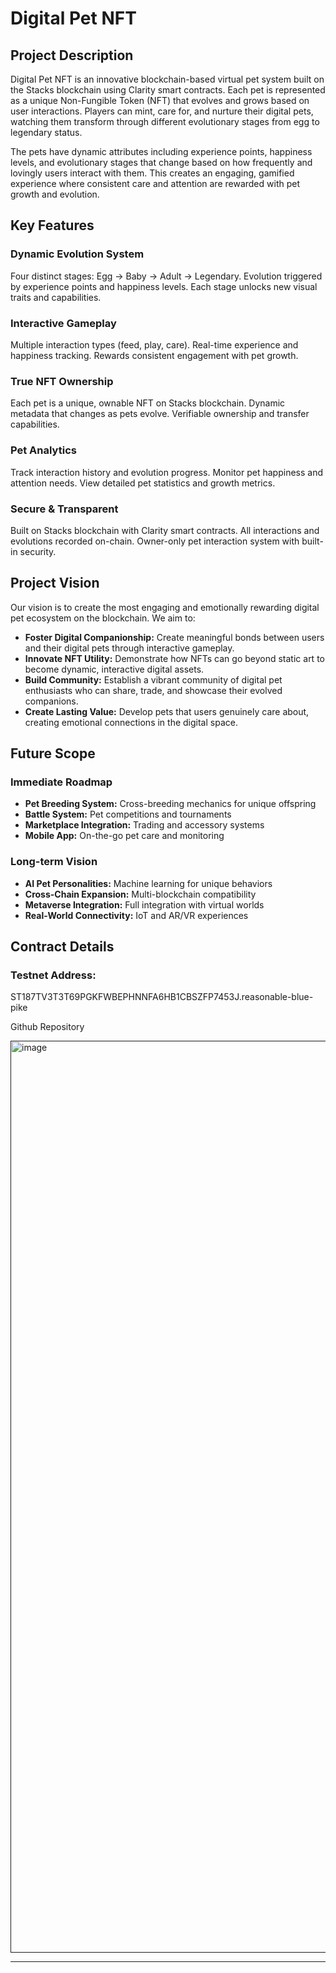 <!DOCTYPE html>
<html lang="en">
<head>
  <meta charset="UTF-8">
  <meta name="viewport" content="width=device-width, initial-scale=1.0">
</head>
<body>
  <h1>Digital Pet NFT</h1>

  <h2>Project Description</h2>
  <p>Digital Pet NFT is an innovative blockchain-based virtual pet system built on the Stacks blockchain using Clarity smart contracts. Each pet is represented as a unique Non-Fungible Token (NFT) that evolves and grows based on user interactions. Players can mint, care for, and nurture their digital pets, watching them transform through different evolutionary stages from egg to legendary status.</p>
  <p>The pets have dynamic attributes including experience points, happiness levels, and evolutionary stages that change based on how frequently and lovingly users interact with them. This creates an engaging, gamified experience where consistent care and attention are rewarded with pet growth and evolution.</p>

  <h2>Key Features</h2>
  <h3>Dynamic Evolution System</h3>
  <p>Four distinct stages: Egg → Baby → Adult → Legendary. Evolution triggered by experience points and happiness levels. Each stage unlocks new visual traits and capabilities.</p>

  <h3>Interactive Gameplay</h3>
  <p>Multiple interaction types (feed, play, care). Real-time experience and happiness tracking. Rewards consistent engagement with pet growth.</p>

  <h3>True NFT Ownership</h3>
  <p>Each pet is a unique, ownable NFT on Stacks blockchain. Dynamic metadata that changes as pets evolve. Verifiable ownership and transfer capabilities.</p>

  <h3>Pet Analytics</h3>
  <p>Track interaction history and evolution progress. Monitor pet happiness and attention needs. View detailed pet statistics and growth metrics.</p>

  <h3>Secure & Transparent</h3>
  <p>Built on Stacks blockchain with Clarity smart contracts. All interactions and evolutions recorded on-chain. Owner-only pet interaction system with built-in security.</p>

  <h2>Project Vision</h2>
  <p>Our vision is to create the most engaging and emotionally rewarding digital pet ecosystem on the blockchain. We aim to:</p>
  <ul>
    <li><strong>Foster Digital Companionship:</strong> Create meaningful bonds between users and their digital pets through interactive gameplay.</li>
    <li><strong>Innovate NFT Utility:</strong> Demonstrate how NFTs can go beyond static art to become dynamic, interactive digital assets.</li>
    <li><strong>Build Community:</strong> Establish a vibrant community of digital pet enthusiasts who can share, trade, and showcase their evolved companions.</li>
    <li><strong>Create Lasting Value:</strong> Develop pets that users genuinely care about, creating emotional connections in the digital space.</li>
  </ul>

  <h2>Future Scope</h2>
  <h3>Immediate Roadmap</h3>
  <ul>
    <li><strong>Pet Breeding System:</strong> Cross-breeding mechanics for unique offspring</li>
    <li><strong>Battle System:</strong> Pet competitions and tournaments</li>
    <li><strong>Marketplace Integration:</strong> Trading and accessory systems</li>
    <li><strong>Mobile App:</strong> On-the-go pet care and monitoring</li>
  </ul>

  <h3>Long-term Vision</h3>
  <ul>
    <li><strong>AI Pet Personalities:</strong> Machine learning for unique behaviors</li>
    <li><strong>Cross-Chain Expansion:</strong> Multi-blockchain compatibility</li>
    <li><strong>Metaverse Integration:</strong> Full integration with virtual worlds</li>
    <li><strong>Real-World Connectivity:</strong> IoT and AR/VR experiences</li>
  </ul>

  <h2>Contract Details</h2>
  <h3>Testnet Address:</h3>
  <p>ST187TV3T3T69PGKFWBEPHNNFA6HB1CBSZFP7453J.reasonable-blue-pike</p>
  <p>Github Repository <a href = " "> </p>
  <img width="2672" height="1459" alt="image" src="https://github.com/user-attachments/assets/bb7584eb-9aba-494f-8788-dcd5648e1edf" />


  <hr>
</body>
</html>
